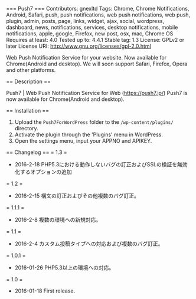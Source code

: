 ﻿=== Push7 ===
Contributors: gnexltd
Tags: Chrome, Chrome Notifications, Android, Safari, push, push notifications, web push notifications, web push, plugin, admin, posts, page, links, widget, ajax, social, wordpress, dashboard, news, notifications, services, desktop notifications, mobile notifications, apple, google, Firefox, new post, osx, mac, Chrome OS
Requires at least: 4.0
Tested up to: 4.4.1
Stable tag: 1.3
License: GPLv2 or later
License URI: http://www.gnu.org/licenses/gpl-2.0.html

Web Push Notification Service for your website.
Now available for Chrome(Android and desktop).
We will soon support Safari, Firefox, Opera and other platforms.

== Description ==

Push7 | Web Push Notification Service for Web
(https://push7.jp/)
Push7 is now available for Chrome(Android and desktop).

== Installation ==

1. Upload the `Push7ForWordPress` folder to the `/wp-content/plugins/` directory.
1. Activate the plugin through the 'Plugins' menu in WordPress.
1. Open the settings menu, input your APPNO and APIKEY.

== Changelog ==
= 1.3 =
* 2016-2-18 PHP5.3における動作しないバグの訂正およびSSLの検証を無効化するオプションの追加

= 1.2 =
* 2016-2-15 構文の訂正およびその他複数のバグ訂正。

= 1.1.1 =
* 2016-2-8 複数の環境への新規対応。

= 1.1 =
* 2016-2-4 カスタム投稿タイプへの対応および複数のバグ訂正。

= 1.0.1 =
* 2016-01-26 PHP5.3以上の環境への対応。

= 1.0 =
* 2016-01-18  First release.
